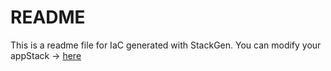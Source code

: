 # README
This is a readme file for IaC generated with StackGen.
You can modify your appStack -> [here](http://main.dev.stackgen.com/appstacks/b119e9f5-9563-4641-beaa-a40acf30be59)
